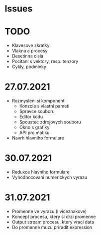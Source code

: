 ﻿# Issues

# TODO
* Klavesove zkratky
* Vlakna a procesy
* Desetinna cisla
* Pocitani s vektory, resp. tenzory
* Cykly, podminky

# 27.07.2021
* Rozmysleni si komponent
    * Konzole s vlastni pameti
    * Spravce souboru
    * Editor kodu
    * Spoustec zdrojovych souboru
    * Okno s grafiky
    * API pro matiku
* Navrh hlavniho formulare
# 30.07.2021
* Redukce hlavniho formulare
* Vyhodnocovani numerickych vyrazu
# 31.07.2021
* Promenne ve vyrazu (i viceznakove)
* Koncept procesu, ktery si drzi promenne
* Output stream procesu, ktery vraci data
* Do promenne muzu priradit expression
